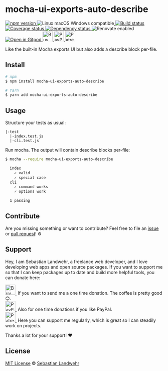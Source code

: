 <!-- TITLE/ -->
# mocha-ui-exports-auto-describe
<!-- /TITLE -->

<!-- BADGES/ -->
  <p>
    <a href="https://npmjs.org/package/mocha-ui-exports-auto-describe">
      <img
        src="https://img.shields.io/npm/v/mocha-ui-exports-auto-describe.svg"
        alt="npm version"
      >
    </a><img src="https://img.shields.io/badge/os-linux%20%7C%C2%A0macos%20%7C%C2%A0windows-blue" alt="Linux macOS Windows compatible"><a href="https://github.com/dword-design/mocha-ui-exports-auto-describe/actions">
      <img
        src="https://github.com/dword-design/mocha-ui-exports-auto-describe/workflows/build/badge.svg"
        alt="Build status"
      >
    </a><a href="https://codecov.io/gh/dword-design/mocha-ui-exports-auto-describe">
      <img
        src="https://codecov.io/gh/dword-design/mocha-ui-exports-auto-describe/branch/master/graph/badge.svg"
        alt="Coverage status"
      >
    </a><a href="https://david-dm.org/dword-design/mocha-ui-exports-auto-describe">
      <img src="https://img.shields.io/david/dword-design/mocha-ui-exports-auto-describe" alt="Dependency status">
    </a><img src="https://img.shields.io/badge/renovate-enabled-brightgreen" alt="Renovate enabled"><br/><a href="https://gitpod.io/#https://github.com/dword-design/mocha-ui-exports-auto-describe">
      <img src="https://gitpod.io/button/open-in-gitpod.svg" alt="Open in Gitpod">
    </a><a href="https://www.buymeacoffee.com/dword">
      <img
        src="https://www.buymeacoffee.com/assets/img/guidelines/download-assets-sm-2.svg"
        alt="Buy Me a Coffee"
        height="32"
      >
    </a><a href="https://paypal.me/SebastianLandwehr">
      <img
        src="https://dword-design.de/images/paypal.svg"
        alt="PayPal"
        height="32"
      >
    </a><a href="https://www.patreon.com/dworddesign">
      <img
        src="https://dword-design.de/images/patreon.svg"
        alt="Patreon"
        height="32"
      >
    </a>
</p>
<!-- /BADGES -->

<!-- DESCRIPTION/ -->
Like the built-in Mocha exports UI but also adds a describe block per-file.
<!-- /DESCRIPTION -->

<!-- INSTALL/ -->
## Install

```bash
# npm
$ npm install mocha-ui-exports-auto-describe

# Yarn
$ yarn add mocha-ui-exports-auto-describe
```
<!-- /INSTALL -->

## Usage

Structure your tests as usual:
```
|-test
  |-index.test.js
  |-cli.test.js
```

Run mocha. The output will contain describe blocks per-file:
```bash
$ mocha --require mocha-ui-exports-auto-describe

  index
    ✓ valid
    ✓ special case
  cli
    ✓ command works
    ✓ options work

  1 passing
```

<!-- LICENSE/ -->
## Contribute

Are you missing something or want to contribute? Feel free to file an [issue](https://github.com/dword-design/mocha-ui-exports-auto-describe/issues) or [pull request](https://github.com/dword-design/mocha-ui-exports-auto-describe/pulls)! ⚙️

## Support

Hey, I am Sebastian Landwehr, a freelance web developer, and I love developing web apps and open source packages. If you want to support me so that I can keep packages up to date and build more helpful tools, you can donate here:

<p>
  <a href="https://www.buymeacoffee.com/dword">
    <img
      src="https://www.buymeacoffee.com/assets/img/guidelines/download-assets-sm-2.svg"
      alt="Buy Me a Coffee"
      height="32"
    >
  </a>&nbsp;If you want to send me a one time donation. The coffee is pretty good 😊.<br/>
  <a href="https://paypal.me/SebastianLandwehr">
    <img
      src="https://dword-design.de/images/paypal.svg"
      alt="PayPal"
      height="32"
    >
  </a>&nbsp;Also for one time donations if you like PayPal.<br/>
  <a href="https://www.patreon.com/dworddesign">
    <img
      src="https://dword-design.de/images/patreon.svg"
      alt="Patreon"
      height="32"
    >
  </a>&nbsp;Here you can support me regularly, which is great so I can steadily work on projects.
</p>

Thanks a lot for your support! ❤️

## License

[MIT License](https://opensource.org/licenses/MIT) © [Sebastian Landwehr](https://dword-design.de)
<!-- /LICENSE -->
